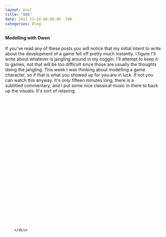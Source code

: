 ```yaml
---
layout: post
title: "006"
date: 2012-12-10 00:00:00 -700
categories: Blog
---
```


<div class="blog-content">
				<div class="paragraph" style="text-align:left;"><strong>Modelling with Owen</strong><br><br>If you've read any of these posts you will notice that my initial intent to write about the development of a game fell off pretty much instantly. I figure I'll write about whatever is jangling around in my noggin. I'll attempt to keep it to games, not that will be too difficult since those are usually the thoughts doing the jangling. This week I was thinking about modelling a game character, so if that is what you showed up for you are in luck. If not you can watch this anyway. It's only fifteen minutes long, there is a subtitled&nbsp;commentary, and I put some nice classical music in there to back up the visuals. It's sort of relaxing. <br></div>  <div class="wsite-youtube" style="margin-top:5px;margin-bottom:5px;"><div style="text-align: center;"><object width="500" height="412"><param name="movie" value="https://www.youtube.com/v/fhFEyf0cQWs?version=3"><param name="wmode" value="transparent"><param name="allowFullScreen" value="true"><param name="allowScriptAccess" value="always"><embed src="https://www.youtube.com/v/fhFEyf0cQWs?version=3" type="application/x-shockwave-flash" allowscriptaccess="always" allowfullscreen="true" wmode="transparent" width="500" height="412"></object></div></div>

		</div>
        